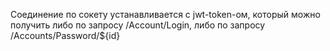 Соединение по сокету устанавливается с jwt-token-ом, который можно получить либо по запросу /Account/Login, либо по запросу /Accounts/Password/${id}
